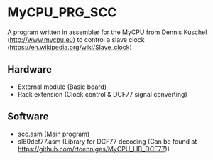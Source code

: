 # MyCPU_PRG_SCC
A program written in assembler for the MyCPU from Dennis Kuschel (http://www.mycpu.eu) to control a slave clock (https://en.wikipedia.org/wiki/Slave_clock)

## Hardware
- External module (Basic board)
- Rack extension (Clock control & DCF77 signal converting)

## Software
- scc.asm (Main program)
- sl60dcf77.asm (Library for DCF77 decoding (Can be found at https://github.com/rtoenniges/MyCPU_LIB_DCF77))
